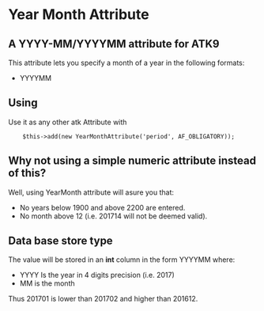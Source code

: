 # Year Month Attribute

## A YYYY-MM/YYYYMM attribute for ATK9

This attribute lets you specify a month of a year in the following formats:

* YYYYMM


## Using

Use it as any other atk Attribute with

```
	$this->add(new YearMonthAttribute('period', AF_OBLIGATORY));
```
## Why not using a simple numeric attribute instead of this?

Well, using YearMonth attribute will asure you that:

* No years below 1900 and above 2200 are entered.
* No month above 12 (i.e. 201714 will not be deemed valid).

## Data base store type

The value will be stored in an **int** column in the form YYYYMM where:

* YYYY Is the year in 4 digits precision (i.e. 2017)
* MM is the month

Thus 201701 is lower than 201702 and higher than 201612.
